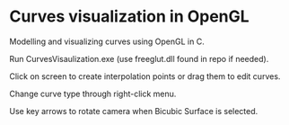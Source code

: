 # Curves visualization in OpenGL

Modelling and visualizing curves using OpenGL in C.

Run CurvesVisaulization.exe (use freeglut.dll found in repo if needed).

Click on screen to create interpolation points or drag them to edit curves.

Change curve type through right-click menu.

Use key arrows to rotate camera when Bicubic Surface is selected.
